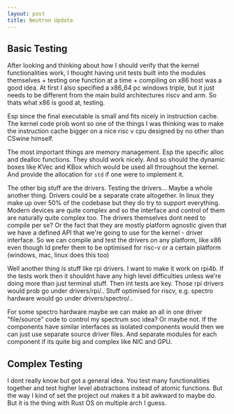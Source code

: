 ```yaml
---
layout: post
title: Neutron Update
---
```


## Basic Testing

After looking and thinking about how I should verify that the kernel functionalities work, I thought having unit tests built into the modules themselves + testing one function at a time + compiling on x86 host was a good idea. At first I also specified a x86_64 pc windows triple, but it just needs to be different from the main build architectures riscv and arm. So thats what x86 is good at, testing.

Esp since the final executable is small and fits nicely in instruction cache. The kernel code prob wont so one of the things I was thinking was to make the instruction cache bigger on a nice risc v cpu designed by no other than CSwine himself.

The most important things are memory management. Esp the specific alloc and dealloc functions. They should work nicely. And so should the dynamic boxes like KVec and KBox which would be used all throughout the kernel. And provide the allocation for `std` if one were to implement it.

The other big stuff are the drivers. Testing the drivers... Maybe a whole another thing. Drivers could be a separate crate altogether. In linux they make up over 50% of the codebase but they do try to support everything. Modern devices are quite complex and so the interface and control of them are naturally quite complex too. The drivers themselves dont need to compile per se? Or the fact that they are mostly platform agnostic given that we have a defined API that we're going to use for the kernel - driver interface. So we can compile and test the drivers on any platform, like x86 even though Id prefer them to be optimised for risc-v or a certain platform (windows, mac, linux does this too)

Well another thing is stuff like rpi drivers. I want to make it work on rpi4b. If the tests work then it shouldnt have any high level difficulties unless we're doing more than just terminal stuff. Then int tests are key. Those rpi drivers would prob go under drivers/rpi/.. Stuff optimised for riscv, e.g. spectro hardware would go under drivers/spectro/..

For some spectro hardware maybe we can make an all in one driver "file/source" code to control my spectrum soc idea? Or maybe not. If the components have similar interfaces as isolated components would then we can just use separate source driver files. And separate modules for each component if its quite big and complex like NIC and GPU.

## Complex Testing

I dont really know but got a general idea. You test many functionalities together and test higher level abstractions instead of atomic functions.
But the way I kind of set the project out makes it a bit awkward to maybe do. But it is the thing with Rust OS on multiple arch I guess.
